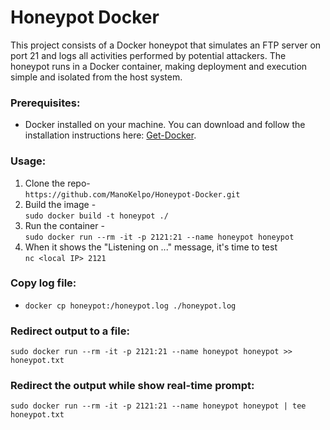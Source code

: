 # Honeypot Docker
This project consists of a Docker honeypot that simulates an FTP server on port 21 and logs all activities performed by potential attackers. The honeypot runs in a Docker container, making deployment and execution simple and isolated from the host system.

### Prerequisites:
* Docker installed on your machine. You can download and follow the installation instructions here: [Get-Docker](https://docs.docker.com/get-docker/).

### Usage:
1. Clone the repo-  
`https://github.com/ManoKelpo/Honeypot-Docker.git`
3. Build the image -  
`sudo docker build -t honeypot ./`
4. Run the container -  
`sudo docker run --rm -it -p 2121:21 --name honeypot honeypot`
5. When it shows the "Listening on ..." message, it's time to test   
`nc <local IP> 2121`

### Copy log file:
* `docker cp honeypot:/honeypot.log ./honeypot.log`

### Redirect output to a file:
`sudo docker run --rm -it -p 2121:21 --name honeypot honeypot >> honeypot.txt`

### Redirect the output while show real-time prompt:
`sudo docker run --rm -it -p 2121:21 --name honeypot honeypot | tee honeypot.txt`
